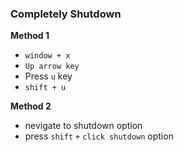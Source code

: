### Completely Shutdown
**Method 1**
- `window + x` 
-  `Up arrow key`
- Press `u` key 
- `shift + u`

**Method 2**
- nevigate to shutdown option
- press `shift` `+` `click shutdown` option
